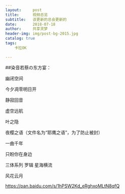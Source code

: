 ```yaml
---
layout:     post
title:      视频总览
subtitle:   该更新的总会更新的
date:       2018-07-18
author:     共享灵梦
header-img: img/post-bg-2015.jpg
catalog: true
tags:
    卡拉OK

---
```

 ##染音若蔡の东方宴：

幽闭空间

今夕凋零明日开

静寂回音

虚空远航

叶之隐

夜樱之语（文件名为“耶鹰之语”，为了防止被封）

一曲千年

只盼你在身边

三体系列 罗辑 星海横流

风花云月

https://pan.baidu.com/s/1hPSW2Kd_eRghxoMLtN8qfQ


